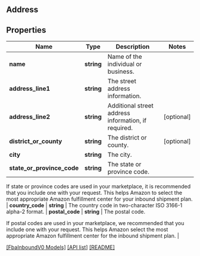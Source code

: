 ## Address

## Properties

Name | Type | Description | Notes
------------ | ------------- | ------------- | -------------
**name** | **string** | Name of the individual or business. |
**address_line1** | **string** | The street address information. |
**address_line2** | **string** | Additional street address information, if required. | [optional]
**district_or_county** | **string** | The district or county. | [optional]
**city** | **string** | The city. |
**state_or_province_code** | **string** | The state or province code.

If state or province codes are used in your marketplace, it is recommended that you include one with your request. This helps Amazon to select the most appropriate Amazon fulfillment center for your inbound shipment plan. |
**country_code** | **string** | The country code in two-character ISO 3166-1 alpha-2 format. |
**postal_code** | **string** | The postal code.

If postal codes are used in your marketplace, we recommended that you include one with your request. This helps Amazon select the most appropriate Amazon fulfillment center for the inbound shipment plan. |

[[FbaInboundV0 Models]](../) [[API list]](../../Api) [[README]](../../../README.md)
